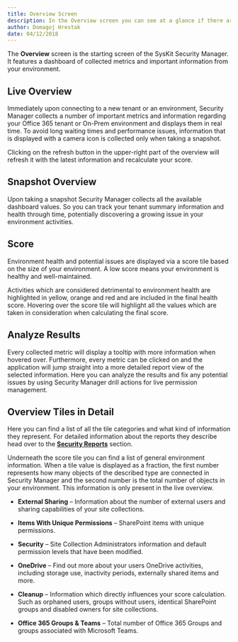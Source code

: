 ```yaml
---
title: Overview Screen
description: In the Overview screen you can see at a glance if there are any potential issues in your environment.
author: Domagoj Hrestak
date: 04/12/2018
---
```


The __Overview__ screen is the starting screen of the SysKit Security Manager. It features a dashboard of collected metrics and important information from your environment.

## Live Overview
Immediately upon connecting to a new tenant or an environment, Security Manager collects a number of important metrics and information regarding your Office 365 tenant or On-Prem environment and displays them in real time. To avoid long waiting times and performance issues, information that is displayed with a camera icon is collected only when taking a snapshot. 

Clicking on the refresh button in the upper-right part of the overview will refresh it with the latest information and recalculate your score.

## Snapshot Overview
Upon taking a snapshot Security Manager collects all the available dashboard values. So you can track your tenant summary information and health through time, potentially discovering a growing issue in your environment activities.

## Score
Environment health and potential issues are displayed via a score tile based on the size of your environment. A low score means your environment is healthy and well-maintained.

Activities which are considered detrimental to environment health are highlighted in yellow, orange and red and are included in the final health score. Hovering over the score tile will highlight all the values which are taken in consideration when calculating the final score.

## Analyze Results
Every collected metric will display a tooltip with more information when hovered over. Furthermore, every metric can be clicked on and the application will jump straight into a more detailed report view of the selected information. Here you can analyze the results and fix any potential issues by using Security Manager drill actions for live permission management.

## Overview Tiles in Detail
Here you can find a list of all the tile categories and what kind of information they represent. For detailed information about the reports they describe head over to the [__Security Reports__](#internal/get-to-know-security-manager/permissions-reports-screen) section.

Underneath the score tile you can find a list of general environment information. When a tile value is displayed as a fraction, the first number represents how many objects of the described type are connected in Security Manager and the second number is the total number of objects in your environment. This information is only present in the live overview.

* __External Sharing__ – Information about the number of external users and sharing capabilities of your site collections.

* __Items With Unique Permissions__ – SharePoint items with unique permissions.

* __Security__ – Site Collection Administrators information and default permission levels that have been modified.

* __OneDrive__ – Find out more about your users OneDrive activities, including storage use, inactivity periods, externally shared items and more.

* __Cleanup__ – Information which directly influences your score calculation. Such as orphaned users, groups without users, identical SharePoint groups and disabled owners for site collections.

* __Office 365 Groups & Teams__ – Total number of Office 365 Groups and groups associated with Microsoft Teams.

